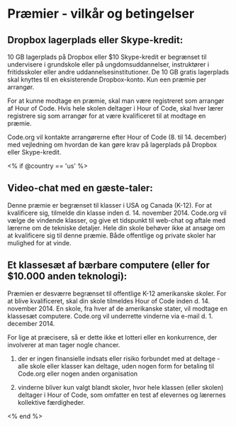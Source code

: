 

# Præmier - vilkår og betingelser

## Dropbox lagerplads eller Skype-kredit:

10 GB lagerplads på Dropbox eller $10 Skype-kredit er begrænset til undervisere i grundskole eller på ungdomsuddannelser, instruktører i fritidsskoler eller andre uddannelsesinstitutioner. De 10 GB gratis lagerplads skal knyttes til en eksisterende Dropbox-konto. Kun een præmie per arrangør.

For at kunne modtage en præmie, skal man være registreret som arrangør af Hour of Code. Hvis hele skolen deltager i Hour of Code, skal hver lærer registrere sig som arrangør for at være kvalificeret til at modtage en præmie.

Code.org vil kontakte arrangørerne efter Hour of Code (8. til 14. december) med vejledning om hvordan de kan gøre krav på lagerplads på Dropbox eller Skype-kredit.

<% if @country == 'us' %>

## Video-chat med en gæste-taler:

Denne præmie er begrænset til klasser i USA og Canada (K-12). For at kvalificere sig, tilmelde din klasse inden d. 14. november 2014. Code.org vil vælge de vindende klasser, og give et tidspunkt til web-chat og aftale med lærerne om de tekniske detaljer. Hele din skole behøver ikke at ansøge om at kvalificere sig til denne præmie. Både offentlige og private skoler har mulighed for at vinde.

## Et klassesæt af bærbare computere (eller for $10.000 anden teknologi):

Præmien er desværre begrænset til offentlige K-12 amerikanske skoler. For at blive kvalificeret, skal din skole tilmeldes Hour of Code inden d. 14. november 2014. En skole, fra hver af de amerikanske stater, vil modtage en klassesæt computere. Code.org vil underrette vinderne via e-mail d. 1. december 2014.

For lige at præcisere, så er dette ikke et lotteri eller en konkurrence, der involverer at man tager nogle chancer.

1) der er ingen finansielle indsats eller risiko forbundet med at deltage - alle skole eller klasser kan deltage, uden nogen form for betaling til Code.org eller nogen anden organisation

2) vinderne bliver kun valgt blandt skoler, hvor hele klassen (eller skolen) deltager i Hour of Code, som omfatter en test af elevernes og lærernes kollektive færdigheder.

<% end %>